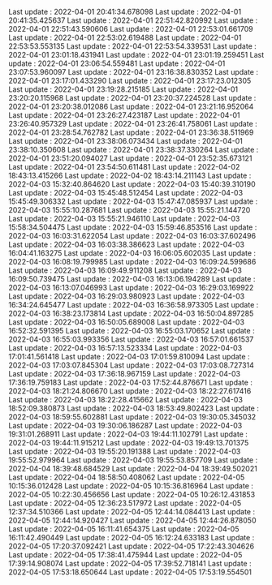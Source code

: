 Last update : 2022-04-01 20:41:34.678098
Last update : 2022-04-01 20:41:35.425637
Last update : 2022-04-01 22:51:42.820992
Last update : 2022-04-01 22:51:43.590606
Last update : 2022-04-01 22:53:01.661709
Last update : 2022-04-01 22:53:02.619488
Last update : 2022-04-01 22:53:53.553135
Last update : 2022-04-01 22:53:54.339531
Last update : 2022-04-01 23:01:18.431941
Last update : 2022-04-01 23:01:19.259451
Last update : 2022-04-01 23:06:54.559481
Last update : 2022-04-01 23:07:53.960097
Last update : 2022-04-01 23:16:38.830352
Last update : 2022-04-01 23:17:01.433290
Last update : 2022-04-01 23:17:23.012305
Last update : 2022-04-01 23:19:28.215185
Last update : 2022-04-01 23:20:20.115968
Last update : 2022-04-01 23:20:37.224528
Last update : 2022-04-01 23:20:38.012086
Last update : 2022-04-01 23:21:16.952064
Last update : 2022-04-01 23:26:27.423187
Last update : 2022-04-01 23:26:40.957329
Last update : 2022-04-01 23:26:41.758061
Last update : 2022-04-01 23:28:54.762782
Last update : 2022-04-01 23:36:38.511969
Last update : 2022-04-01 23:38:06.073434
Last update : 2022-04-01 23:38:10.350608
Last update : 2022-04-01 23:38:37.330264
Last update : 2022-04-01 23:51:20.094027
Last update : 2022-04-01 23:52:35.673121
Last update : 2022-04-01 23:54:50.611481
Last update : 2022-04-02 18:43:13.415266
Last update : 2022-04-02 18:43:14.211143
Last update : 2022-04-03 15:32:40.864620
Last update : 2022-04-03 15:40:39.310190
Last update : 2022-04-03 15:45:48.512454
Last update : 2022-04-03 15:45:49.306332
Last update : 2022-04-03 15:47:47.085937
Last update : 2022-04-03 15:55:10.287681
Last update : 2022-04-03 15:55:21.144720
Last update : 2022-04-03 15:55:21.946110
Last update : 2022-04-03 15:58:34.504475
Last update : 2022-04-03 15:59:46.853516
Last update : 2022-04-03 16:03:31.622054
Last update : 2022-04-03 16:03:37.602496
Last update : 2022-04-03 16:03:38.386623
Last update : 2022-04-03 16:04:41.163275
Last update : 2022-04-03 16:06:05.602035
Last update : 2022-04-03 16:08:19.799985
Last update : 2022-04-03 16:09:24.599686
Last update : 2022-04-03 16:09:49.911208
Last update : 2022-04-03 16:09:50.739475
Last update : 2022-04-03 16:13:06.194289
Last update : 2022-04-03 16:13:07.046993
Last update : 2022-04-03 16:29:03.169922
Last update : 2022-04-03 16:29:03.980923
Last update : 2022-04-03 16:34:24.645477
Last update : 2022-04-03 16:36:58.973305
Last update : 2022-04-03 16:38:23.173814
Last update : 2022-04-03 16:50:04.897285
Last update : 2022-04-03 16:50:05.689008
Last update : 2022-04-03 16:52:32.591395
Last update : 2022-04-03 16:55:03.170652
Last update : 2022-04-03 16:55:03.993356
Last update : 2022-04-03 16:57:01.661537
Last update : 2022-04-03 16:57:13.523334
Last update : 2022-04-03 17:01:41.561418
Last update : 2022-04-03 17:01:59.810094
Last update : 2022-04-03 17:03:07.845304
Last update : 2022-04-03 17:03:08.727314
Last update : 2022-04-03 17:36:18.967159
Last update : 2022-04-03 17:36:19.759183
Last update : 2022-04-03 17:52:44.876671
Last update : 2022-04-03 18:21:24.806670
Last update : 2022-04-03 18:22:27.617416
Last update : 2022-04-03 18:22:28.415662
Last update : 2022-04-03 18:52:09.380873
Last update : 2022-04-03 18:53:49.802423
Last update : 2022-04-03 18:59:55.602881
Last update : 2022-04-03 19:30:05.345032
Last update : 2022-04-03 19:30:06.186287
Last update : 2022-04-03 19:31:01.268911
Last update : 2022-04-03 19:44:11.102791
Last update : 2022-04-03 19:44:11.915212
Last update : 2022-04-03 19:49:13.701375
Last update : 2022-04-03 19:55:20.191388
Last update : 2022-04-03 19:55:52.979964
Last update : 2022-04-03 19:55:53.857709
Last update : 2022-04-04 18:39:48.684529
Last update : 2022-04-04 18:39:49.502021
Last update : 2022-04-04 18:58:50.408062
Last update : 2022-04-05 10:15:36.012428
Last update : 2022-04-05 10:15:36.816964
Last update : 2022-04-05 10:22:30.456656
Last update : 2022-04-05 10:26:12.431853
Last update : 2022-04-05 12:36:23.517972
Last update : 2022-04-05 12:37:34.510366
Last update : 2022-04-05 12:44:14.084413
Last update : 2022-04-05 12:44:14.920427
Last update : 2022-04-05 12:44:26.878050
Last update : 2022-04-05 16:11:41.654375
Last update : 2022-04-05 16:11:42.490449
Last update : 2022-04-05 16:12:24.633183
Last update : 2022-04-05 17:20:37.092421
Last update : 2022-04-05 17:22:43.304626
Last update : 2022-04-05 17:38:41.475944
Last update : 2022-04-05 17:39:14.908074
Last update : 2022-04-05 17:39:52.718141
Last update : 2022-04-05 17:53:18.650644
Last update : 2022-04-05 17:53:19.554501
